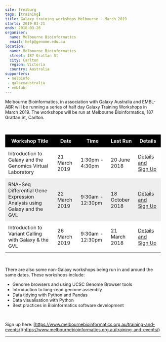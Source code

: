 ```yaml
---
site: freiburg
tags: [training]
title: Galaxy training workshops Melbourne - March 2019
starts: 2019-03-21
ends: 2018-03-26
organiser:
  name: Melbourne Bioinformatics
  email: help@genome.edu.au
location:
  name: Melbourne Bioinformatics
  street: 187 Grattan St
  city: Carlton
  region: Victoria
  country: Australia
supporters:
 - melbinfo
 - galaxyaustralia
 - emblabr
---
```


Melbourne Bioinformatics, in association with Galaxy Australia and EMBL-ABR will be running a series of half day Galaxy Training Workshops in March 2019. The workshops will be run at Melbourne Bioinformatics, 187 Grattan St, Carlton.

<br/>
<style>
  th, td {
    padding: 10px
  }
  table tr:nth-child(even) {
    background-color: #eee;
  }
  table tr:nth-child(odd) {
    background-color: #fff;
  }
  table th {
    color: white;
    background-color: black;
  }
</style>

| Workshop Title | Date | Time | Last Run | Details |
|----------------|------|------|----------|---------|
| Introduction to Galaxy and the Genomics Virtual Laboratory | 21 March 2019 | 1:30pm - 4:30pm | 20 June 2018 | [Details and Sign Up](https://www.melbournebioinformatics.org.au/training-events/introduction-to-galaxy-and-the-genomics-virtual-laboratory/#more-2583) |
| RNA-Seq Differential Gene Expression Analysis using Galaxy and the GVL | 22 March 2019 | 9:30am - 12:30pm | 18 October 2018 | [Details and Sign Up](https://www.melbournebioinformatics.org.au/training-events/rna-seq-dge-analysis-galaxy-gvl/#more-1720) |
| Introduction to Variant Calling with Galaxy & the GVL | 26 March 2019 | 9:30am - 12:30pm | 21 March 2018 | [Details and Sign Up](https://www.melbournebioinformatics.org.au/training-and-events/) |

<br/>

There are also some non-Galaxy workshops being run in and around the same dates. These workshops include:
* Genome browsers and using UCSC Genome Browser tools
* Introduction to long-read genome assembly
* Data tidying with Python and Pandas
* Data visualisation with Python
* Best practices in Bioinformatics software development

<br/>

Sign up here: [https://www.melbournebioinformatics.org.au/training-and-events/](https://www.melbournebioinformatics.org.au/training-and-events/)

---
